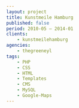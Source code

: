 ```yaml
---
layout: project
title: Kunstmeile Hamburg
published: false
period: 2010-05 – 2014-01
clients:
    - kunstmeilehamburg
agencies:
    - thegreeneyl
tags:
    - PHP
    - CSS
    - HTML
    - Templates
    - CMS
    - MySQL
    - Google-Maps
---
```

